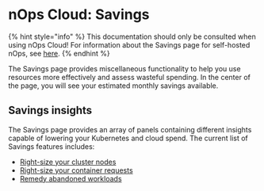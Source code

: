# nOps Cloud: Savings

{% hint style="info" %}
This documentation should only be consulted when using nOps Cloud! For information about the Savings page for self-hosted nOps, see [here](/using-nOps/navigating-the-nOps-ui/savings/savings.md).
{% endhint %}

The Savings page provides miscellaneous functionality to help you use resources more effectively and assess wasteful spending. In the center of the page, you will see your estimated monthly savings available.

## Savings insights
The Savings page provides an array of panels containing different insights capable of lowering your Kubernetes and cloud spend. The current list of Savings features includes:

* [Right-size your cluster nodes](nOps-cloud-cluster-right-sizing.md)
* [Right-size your container requests](nOps-cloud-request-right-sizing.md)
* [Remedy abandoned workloads](nOps-cloud-abandoned-workloads.md)
